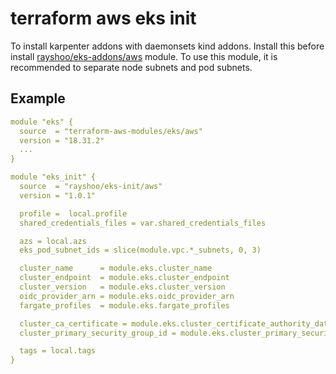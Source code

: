 # terraform aws eks init

To install karpenter addons with daemonsets kind addons. Install this before install [rayshoo/eks-addons/aws](https://github.com/rayshoo/terraform-aws-eks-addons) module. To use this module, it is recommended to separate node subnets and pod subnets.

## Example

```yaml
module "eks" {
  source  = "terraform-aws-modules/eks/aws"
  version = "18.31.2"
  ...
}

module "eks_init" {
  source  = "rayshoo/eks-init/aws"
  version = "1.0.1"

  profile =  local.profile
  shared_credentials_files = var.shared_credentials_files

  azs = local.azs
  eks_pod_subnet_ids = slice(module.vpc.*_subnets, 0, 3)

  cluster_name      = module.eks.cluster_name
  cluster_endpoint  = module.eks.cluster_endpoint
  cluster_version   = module.eks.cluster_version
  oidc_provider_arn = module.eks.oidc_provider_arn
  fargate_profiles  = module.eks.fargate_profiles

  cluster_ca_certificate = module.eks.cluster_certificate_authority_data
  cluster_primary_security_group_id = module.eks.cluster_primary_security_group_id

  tags = local.tags
}
```
